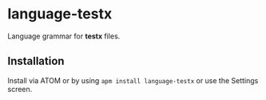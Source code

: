 # language-testx

Language grammar for **testx** files.

## Installation

Install via ATOM or by using `apm install language-testx` or use the Settings screen.
